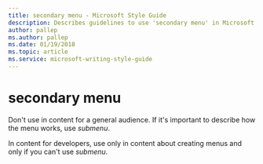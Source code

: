 ```yaml
---
title: secondary menu - Microsoft Style Guide
description: Describes guidelines to use 'secondary menu' in Microsoft documents, and provides alternate usage.
author: pallep
ms.author: pallep
ms.date: 01/19/2018
ms.topic: article
ms.service: microsoft-writing-style-guide
---
```


# secondary menu

Don't use in content for a general audience. If it's important to describe how the menu works, use *submenu*.

In content for developers, use only in content about creating menus and only if you can't use *submenu*. 
